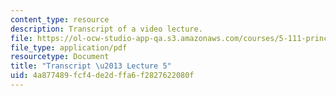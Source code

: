 ```yaml
---
content_type: resource
description: Transcript of a video lecture.
file: https://ol-ocw-studio-app-qa.s3.amazonaws.com/courses/5-111-principles-of-chemical-science-fall-2008/4a877489fcf4de2dffa6f2827622080f_5-111F08-L05.pdf
file_type: application/pdf
resourcetype: Document
title: "Transcript \u2013 Lecture 5"
uid: 4a877489-fcf4-de2d-ffa6-f2827622080f
---
```

